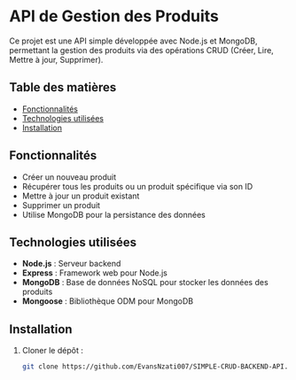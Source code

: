 # API de Gestion des Produits

Ce projet est une API simple développée avec Node.js et MongoDB, permettant la gestion des produits via des opérations CRUD (Créer, Lire, Mettre à jour, Supprimer).

## Table des matières

- [Fonctionnalités](#fonctionnalités)
- [Technologies utilisées](#technologies-utilisées)
- [Installation](#installation)



## Fonctionnalités

- Créer un nouveau produit
- Récupérer tous les produits ou un produit spécifique via son ID
- Mettre à jour un produit existant
- Supprimer un produit
- Utilise MongoDB pour la persistance des données

## Technologies utilisées

- **Node.js** : Serveur backend
- **Express** : Framework web pour Node.js
- **MongoDB** : Base de données NoSQL pour stocker les données des produits
- **Mongoose** : Bibliothèque ODM pour MongoDB

## Installation

1. Cloner le dépôt :

   ```bash
   git clone https://github.com/EvansNzati007/SIMPLE-CRUD-BACKEND-API.git
